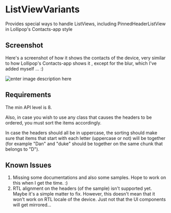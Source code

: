 ListViewVariants
================

Provides special ways to handle ListViews, including PinnedHeaderListView in Lollipop's Contacts-app style

Screenshot
----------
Here's a screenshot of how it shows the contacts of the device, very similar to how Lollipop's Contacts-app shows it , except for the blur, which I've added myself ... :)  

![enter image description here](https://raw.githubusercontent.com/AndroidDeveloperLB/ListViewVariants/master/device-2014-12-28-230610.png)

Requirements
------------
The min API level is 8.

Also, in case you wish to use any class that causes the headers to be ordered, you must sort the items accordingly.

In case the headers should all be in uppercase, the sorting should make sure that items that start with each letter (uppercase or not) will be together (for example "Dan" and "duke" should be together on the same chunk that belongs to "D").

Known Issues
------------

1. Missing some documentations and also some samples. Hope to work on this when I get the time. :)
2. RTL alignment on the headers (of the sample) isn't supported yet. Maybe it's a simple matter to fix.
However, this doesn't mean that it won't work on RTL locale of the device. Just not that the UI components will get mirrored...

